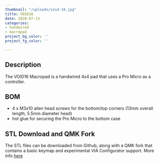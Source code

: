 ```yaml
---
thumbnail: "/uploads/void-16.jpg"
title: VOID16
date: 2020-07-13
categories:
- handwired
- macropad
project_bg_color: ''
project_fg_color: ''

---
```


## Description
The VOID16 Macropad is a handwired 4x4 pad that uses a Pro Micro as a controller.

## BOM
- 4 x M3x10 allen head screws for the bottom/top corners (13mm overall length, 5.5mm diameter head)
- hot glue for securing the Pro Micro to the bottom case

## STL Download and QMK Fork
The STL files can be downloaded from Github, along with a QMK fork that contains a basic keymap and experimental VIA Configurator support. More info [here](https://github.com/victorlucachi/void16)